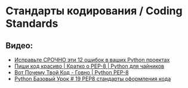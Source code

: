 # Стандарты кодирования / Coding Standards

## Видео:

* [Исправьте СРОЧНО эти 12 ошибок в ваших Python проектах](https://www.youtube.com/watch?v=0ewD6JkmZ0M)
* [Пиши код красиво | Кратко о PEP-8 | Python для чайников](https://www.youtube.com/watch?v=4-6TwGebnw8)
* [Вот Почему Твой Код - Говно | Python PEP-8](https://www.youtube.com/watch?v=oLpJIpBzIYw)
* [Python Базовый Урок # 19 PEP8 стандарты оформления кода](https://www.youtube.com/watch?v=2ejntaStf2s)
